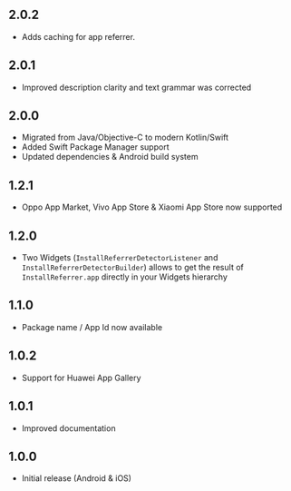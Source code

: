 ## 2.0.2

* Adds caching for app referrer.

## 2.0.1

* Improved description clarity and text grammar was corrected

## 2.0.0

* Migrated from Java/Objective-C to modern Kotlin/Swift
* Added Swift Package Manager support
* Updated dependencies & Android build system

## 1.2.1

* Oppo App Market, Vivo App Store & Xiaomi App Store now supported

## 1.2.0

* Two Widgets (`InstallReferrerDetectorListener` and `InstallReferrerDetectorBuilder`) allows to get the result of `InstallReferrer.app` directly in your Widgets hierarchy

## 1.1.0

* Package name / App Id now available

## 1.0.2

* Support for Huawei App Gallery

## 1.0.1

* Improved documentation

## 1.0.0

* Initial release (Android & iOS)
